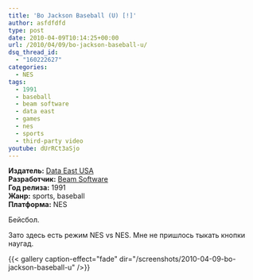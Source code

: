 ```yaml
---
title: 'Bo Jackson Baseball (U) [!]'
author: asfdfdfd
type: post
date: 2010-04-09T10:14:25+00:00
url: /2010/04/09/bo-jackson-baseball-u/
dsq_thread_id:
  - "160222627"
categories:
  - NES
tags:
  - 1991
  - baseball
  - beam software
  - data east
  - games
  - nes
  - sports
  - third-party video  
youtube: dUrRCt3aSjo  
---
```

**Издатель:** [Data East USA][1]  
**Разработчик:** [Beam Software][2]  
**Год релиза:** 1991  
**Жанр:** sports, baseball  
**Платформа:** NES

Бейсбол.

<!--more-->

Зато здесь есть режим NES vs NES. Мне не пришлось тыкать кнопки наугад.

{{< gallery caption-effect="fade" dir="/screenshots/2010-04-09-bo-jackson-baseball-u" />}}

 [1]: https://www.mobygames.com/company/data-east-usa-inc
 [2]: https://www.mobygames.com/company/krome-studios-melbourne
